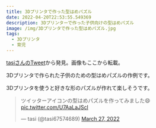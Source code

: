 ```yaml
---
title: 3Dプリンタで作った型はめパズル
date: 2022-04-20T22:53:55.549369
description: 3Dプリンターで作った子供向けの型はめパズル
image: /img/3Dプリンタで作った型はめパズル.jpg
tags:
  - 3Dプリンタ
  - 育児
---
```

[tasiさんのTweet](https://twitter.com/tasi67574689/status/1507874062697066496)から発見。画像もここから転載。

3Dプリンタで作られた子供のための型はめパズルの作例です。

3Dプリンタを使うと好きな形のパズルが作れて楽しそうです。

<blockquote class="twitter-tweet"><p lang="ja" dir="ltr">ツイッターアイコンの型はめパズルを作ってみました😄 <a href="https://t.co/U7AaLaJScl">pic.twitter.com/U7AaLaJScl</a></p>&mdash; tasi (@tasi67574689) <a href="https://twitter.com/tasi67574689/status/1507874062697066496?ref_src=twsrc%5Etfw">March 27, 2022</a></blockquote> <script async src="https://platform.twitter.com/widgets.js" charset="utf-8"></script>
